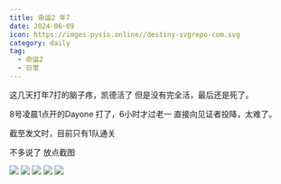 ```yaml
---
title: 命运2 年7
date: 2024-06-09
icon: https://imges.pysio.online//destiny-svgrepo-com.svg
category: daily
tag:
  - 命运2
  - 日常
---
```

这几天打年7打的脑子疼，凯德活了 但是没有完全活，最后还是死了。

8号凌晨1点开的Dayone 打了，6小时才过老一 直接向见证者投降，太难了。

截至发文时，目前只有1队通关

不多说了 放点截图
<!-- more -->
![](https://imges.pysio.online//20241006003452.png)
![](https://imges.pysio.online//20241006003529.png)
![](https://imges.pysio.online//20241006003549.png)
![](https://imges.pysio.online//20241006003612.png)
![](https://imges.pysio.online//20241006003632.png)